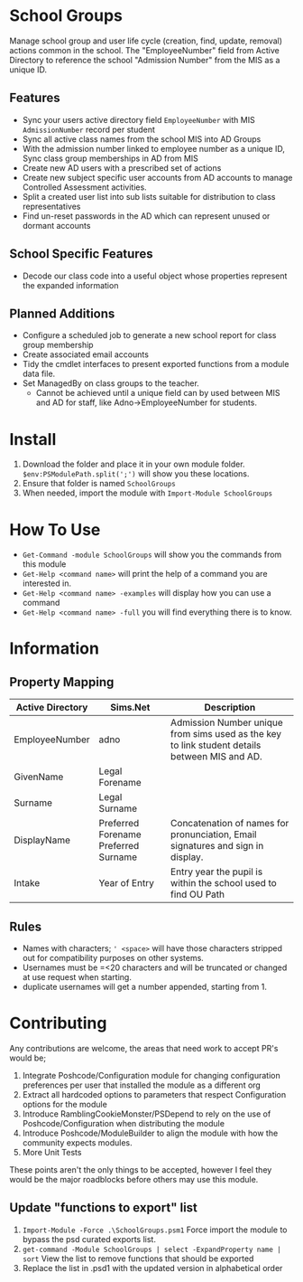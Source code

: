 ﻿# School Groups
Manage school group and user life cycle (creation, find, update, removal) actions common in the school. The "EmployeeNumber" field from Active Directory to reference the school "Admission Number" from the MIS as a unique ID.

## Features
- Sync your users active directory field `EmployeeNumber` with MIS `AdmissionNumber` record per student
- Sync all active class names from the school MIS into AD Groups
- With the admission number linked to employee number as a unique ID, Sync class group memberships in AD from MIS
- Create new AD users with a prescribed set of actions
- Create new subject specific user accounts from AD accounts to manage Controlled Assessment activities.
- Split a created user list into sub lists suitable for distribution to class representatives
- Find un-reset passwords in the AD which can represent unused or dormant accounts

## School Specific Features
- Decode our class code into a useful object whose properties represent the expanded information

## Planned Additions
- Configure a scheduled job to generate a new school report for class group membership
- Create associated email accounts
- Tidy the cmdlet interfaces to present exported functions from a module data file.
- Set ManagedBy on class groups to the teacher.
    - Cannot be achieved until a unique field can by used between MIS and AD for staff, like Adno->EmployeeNumber for students.

# Install

1. Download the folder and place it in your own module folder. `$env:PSModulePath.split(';')` will show you these locations.
1. Ensure that folder is named `SchoolGroups`
1. When needed, import the module with `Import-Module SchoolGroups`

# How To Use

* `Get-Command -module SchoolGroups` will show you the commands from this module
* `Get-Help <command name>` will print the help of a command you are interested in.
* `Get-Help <command name> -examples` will display how you can use a command
* `Get-Help <command name> -full` you will find everything there is to know.

# Information

## Property Mapping
Active Directory | Sims.Net | Description
---------------- | -------- | -----------
EmployeeNumber | adno | Admission Number unique from sims used as the key to link student details between MIS and AD.
GivenName | Legal Forename
Surname | Legal Surname
DisplayName | Preferred Forename Preferred Surname | Concatenation of names for pronunciation, Email signatures and sign in display.
Intake | Year of Entry | Entry year the pupil is within the school used to find OU Path

## Rules
* Names with characters; ` ' <space> ` will have those characters stripped out for compatibility purposes on other systems.
* Usernames must be =<20 characters and will be truncated or changed at use request when starting.
* duplicate usernames will get a number appended, starting from 1.

# Contributing
Any contributions are welcome, the areas that need work to accept PR's would be;

1. Integrate Poshcode/Configuration module for changing configuration preferences per user that installed the module as a different org
1. Extract all hardcoded options to parameters that respect Configuration options for the module
1. Introduce RamblingCookieMonster/PSDepend to rely on the use of Poshcode/Configuration when distributing the module
1. Introduce Poshcode/ModuleBuilder to align the module with how the community expects modules.
1. More Unit Tests

These points aren't the only things to be accepted, however I feel they would be the major roadblocks before others may use this module.

## Update "functions to export" list
1. `Import-Module -Force .\SchoolGroups.psm1` Force import the module to bypass the psd curated exports list.
1. `get-command -Module SchoolGroups | select -ExpandProperty name | sort` View the list to remove functions that should be exported
1. Replace the list in .psd1 with the updated version in alphabetical order
